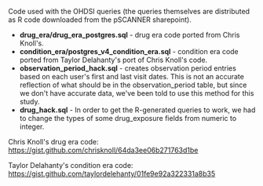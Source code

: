 Code used with the OHDSI queries (the queries themselves are distributed as R code downloaded from the pSCANNER sharepoint).

* **drug_era/drug_era_postgres.sql** - drug era code ported from Chris Knoll's.
* **condition_era/postgres_v4_condition_era.sql** - condition era code ported from Taylor Delahanty's port of Chris Knoll's code.
* **observation_period_hack.sql** - creates observation period entries based on each user's first and last visit dates.
This is not an accurate reflection of what should be in the observation_period table, but since we don't have
accurate data, we've been told to use this method for this study.
* **drug_hack.sql** - In order to get the R-generated queries to work, we had to change the types of some drug_exposure
fields from numeric to integer.

Chris Knoll's drug era code: https://gist.github.com/chrisknoll/64da3ee06b271763d1be

Taylor Delahanty's condition era code: https://gist.github.com/taylordelehanty/01fe9e92a322331a8b35
